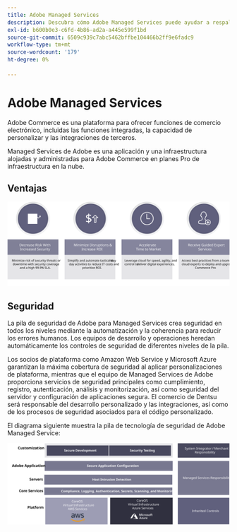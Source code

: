 ```yaml
---
title: Adobe Managed Services
description: Descubra cómo Adobe Managed Services puede ayudar a respaldar y mantener su implementación de Adobe Commerce.
exl-id: b600b0e3-c6fd-4b86-ad2a-a445e599f1bd
source-git-commit: 6509c939c7abc5462bffbe104466b2ff9e6fadc9
workflow-type: tm+mt
source-wordcount: '179'
ht-degree: 0%

---
```


# Adobe Managed Services

Adobe Commerce es una plataforma para ofrecer funciones de comercio electrónico, incluidas las funciones integradas, la capacidad de personalizar y las integraciones de terceros.

Managed Services de Adobe es una aplicación y una infraestructura alojadas y administradas para Adobe Commerce en planes Pro de infraestructura en la nube.

## Ventajas

![Infografía que muestra las ventajas de Adobe Managed Services](../../assets/playbooks/managed-services-benefits.svg)

## Seguridad

La pila de seguridad de Adobe para Managed Services crea seguridad en todos los niveles mediante la automatización y la coherencia para reducir los errores humanos. Los equipos de desarrollo y operaciones heredan automáticamente los controles de seguridad de diferentes niveles de la pila.

Los socios de plataforma como Amazon Web Service y Microsoft Azure garantizan la máxima cobertura de seguridad al aplicar personalizaciones de plataforma, mientras que el equipo de Managed Services de Adobe proporciona servicios de seguridad principales como cumplimiento, registro, autenticación, análisis y monitorización, así como seguridad del servidor y configuración de aplicaciones segura. El comercio de Dentsu será responsable del desarrollo personalizado y las integraciones, así como de los procesos de seguridad asociados para el código personalizado.

El diagrama siguiente muestra la pila de tecnología de seguridad de Adobe Managed Service:

![Diagrama que muestra la pila de seguridad de Adobe Managed Services](../../assets/playbooks/managed-services-security-stack.svg)
